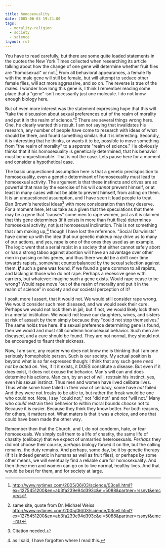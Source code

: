 ```yaml
---

title: homosexuality
date: 2005-06-03 19:24:00
tags:
  - morality-religion
  - society
  - science
layout: rut
---
```


You have to read carefully, but there are some quite loaded
statements in the quotes the New York Times collected when
researching its article talking about how the change of one gene
will determine whether fruit flies are "homosexual" or not.[^1] From
all behavioral appearances, a female fly with the male gene will
still be female, but will attempt to seduce other female flies, will
act more aggressive, and so on.  The reverse is true of the males.
I wonder how long this gene is, I think I remember reading some
place that a "gene" isn't necessarily just one molecule.  I do not
know enough biology here.

But of even more interest was the statement expressing hope that
this will "take the discussion about sexual preferences out of the
realm of morality and put it in the realm of science."[^2] There are
several things wrong here.  One, he clearly wanted this result.
I am not saying that invalidates his research, any number of
people have come to research with ideas of what should be there,
and found something similar.  But it is interesting.  Secondly,
it is interesting that he thinks, or wants it to be, possible to
move something from "the realm of morality" to a *separate*
"realm of science."  He obviously thinks that if his homosexuality
is genetically determined, that his behavior must be unquestionable.
That is not the case.  Lets pause here for a moment and consider
a hypothetical case.

The basic unquestioned assumption here is that a genetic
predisposition to homosexuality, even a genetic determinant of
homosexuality must lead to homosexual activity.  The argument is that
these instincts and drives are so powerful that man by the exercise
of his will *cannot* prevent himself, or at least in many
cases will not be able to prevent himself, from acting on them.
It is an unquestioned assumption, and I have seen it lead people
to treat Dan Brown's heretical ideas[^3] with more consideration than
they deserve.  For a moment here, let us take as a given that the
speculations that there may be a gene that "causes" some men to
rape women, just as it is claimed that this gene determines (if it
exists in more than fruit flies) determines homosexual activity, not
just homosexual inclination.  This is not something that *I*
am making up,[^4] though I have lost the reference.  "Social Darwinists"
have come up with the idea that our genetic makeup may drive us to
many of our actions, and yes, rape is one of the ones they used
as an example.  The logic went that a serial rapist in a society
that either cannot safely abort or has a strong taboo against
abortion will have an advantage over other men in passing on his
genes, and thus there would be a drift over time towards rapists,
somewhat counterbalanced by the sexual selection against them.
**_If_** such a gene was found, if we found a
gene common to all rapists, and lacking in those who do not rape.
Perhaps a recessive gene with carriers, but whatever: imagine such
a gene exists.  Would rape cease to be wrong?  Would rape move
"out of the realm of morality and put it in the realm of science"
in society and our societal perception of it?

I posit, more I assert, that it would not.  We would still
consider rape wrong.  We would consider such men diseased, and we
would seek their cure.  Perhaps we would not lock them in jail,
but if not, we would likely lock them in a mental institution.
We would not leave our daughters, wives, and sisters at risk of
assault by them simply because they "could not stop themselves."
The same holds true here.  If a sexual preference determining gene
is found, then we would and must still condemn homosexual behavior.
Such men are diseased, and a cure should be found.  They are not
normal, they should not be encouraged to flaunt their sickness.

Now, I am sure, any reader who does not know me is thinking
that I am one seriously homophobic person.  Such is our society.
My actual position is beyond what is so far expressed though:
I think that any such gene *need not be acted on*.  Yes,
if it it exists, it DOES constitute a disease.  But even if it
does exist, it does not excuse the behavior.  Man's will can
and does determine his actions.  Man can, by an act of will,
restrain his instinct, yes, even his sexual instinct.  Thus men
and women have lived celibate lives.  Thus while some have failed
in their vow of celibacy, some have *not* failed.  And they
were not freaks to be able to, but rather the freak would be one
who could not.  Note, I say "could not," not "did not" and not
"will not."  Many who *could* restrain their behavior to
within moral bounds *choose* not to.  Because it is easier.
Because they think they know better.  For both reasons, for others,
it matters not.  What maters is that it was a *choice*,
and one that could have been made the other way.

Remember then that the Church, and I, do not condemn, hate,
or fear homosexuals.  We simply call them to a life of chastity,
the same life of chastity (celibacy) that we expect of unmarried
heterosexuals.  *Perhaps* they did not choose their course,
*perhaps* biology forced it on the, but the calling remains,
the duty remains.  And perhaps, some day, be it by genetic therapy
(if it is indeed genetic in humans as well as fruit flies), or
perhaps by some other means, we will eventually find a reliable
cure for homosexuality.  And then these men and women can go on
to live normal, healthy lives.  And that would be best for them,
and for society at large.

[^1]: <http://www.nytimes.com/2005/06/03/science/03cell.html?ex=1275451200&en=ab3fa239e94d393c&ei=5088&partner=rssnyt&emc=rss>

[^2]: same site, quote from Dr. Michael Weiss <http://www.nytimes.com/2005/06/03/science/03cell.html?ex=1275451200&en=ab3fa239e94d393c&ei=5088&partner=rssnyt&emc=rss>

[^3]: Citation needed.

[^4]: as I said, I have forgotten where I read this. 

